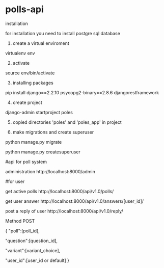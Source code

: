 # polls-api

installation

for installation you need to install postgre sql database

1) create a virtual enviroment

virtualenv env

2) activate 

source env/bin/activate

3) installing packages

pip install django==2.2.10 psycopg2-binary==2.8.6 djangorestframework

4) create project

django-admin startproject poles

5) copied directories 'poles' and 'poles_app' in project

6) make migrations and create superuser

python manage.py migrate

python manage.py createsuperuser

#api for poll system


administration
http://localhost:8000/admin

#for user


get active polls
http://localhost:8000/api/v1.0/polls/

get user answer
http://localhost:8000/api/v1.0/answers/[user_id]/

post a reply of user
http://localhost:8000/api/v1.0/reply/

Method POST

{
"poll":[poll_id],

"question":[question_id],

"variant":[variant_choice],

"user_id":[user_id or default]
}
